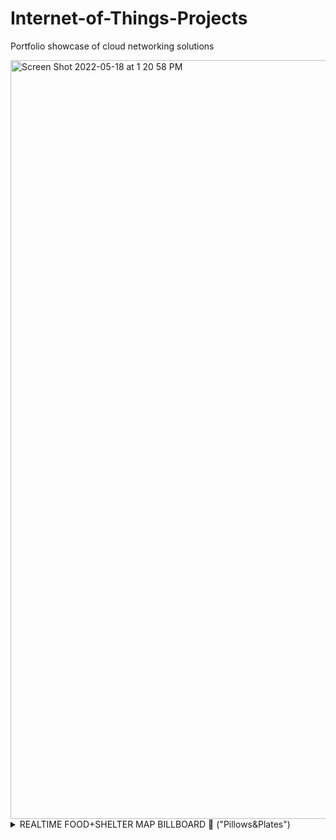 # Internet-of-Things-Projects
Portfolio showcase of cloud networking solutions

<img width="1214" alt="Screen Shot 2022-05-18 at 1 20 58 PM" src="https://user-images.githubusercontent.com/23661772/169117007-92e81f24-bf31-47ff-bb14-a71ecdd69573.png">


<details><summary>REALTIME FOOD+SHELTER MAP BILLBOARD 📍 ("Pillows&Plates")</summary>
<p>
    
![IoT Connectivity](https://user-images.githubusercontent.com/23661772/169114257-8a1050a5-baaa-4204-9802-30a85636f0a6.png)

## **The Problem**
   
Accurate information about available food and shelter is not readily accesible to the homeless population

## **The Challenge**

Live updating number of available rooms and meals

## The Solution

System Stack Used:

- Input with **[Messages API](https://docs.enklu.com/docs/API/Messages)**
- Interfacing through **[Hands API](https://docs.enklu.com/docs/API/Hand)** and **[Spatial Artificial Intelligence API](https://docs.enklu.com/docs/API/App#sai-object)**
- Training with **[Spatial Artificial Intelligence](https://docs.enklu.com/docs/API/App#sai-object)**
- Scripted in **[JavaScript](https://developer.mozilla.org/en-US/docs/Web/JavaScript)**

## **The Results**

- Shelter managers are able to update the bus stop billboard remotely from their mobile phone

## The Opportunity

Add support for medicial facilities including mental treatment

</p>
</details>
